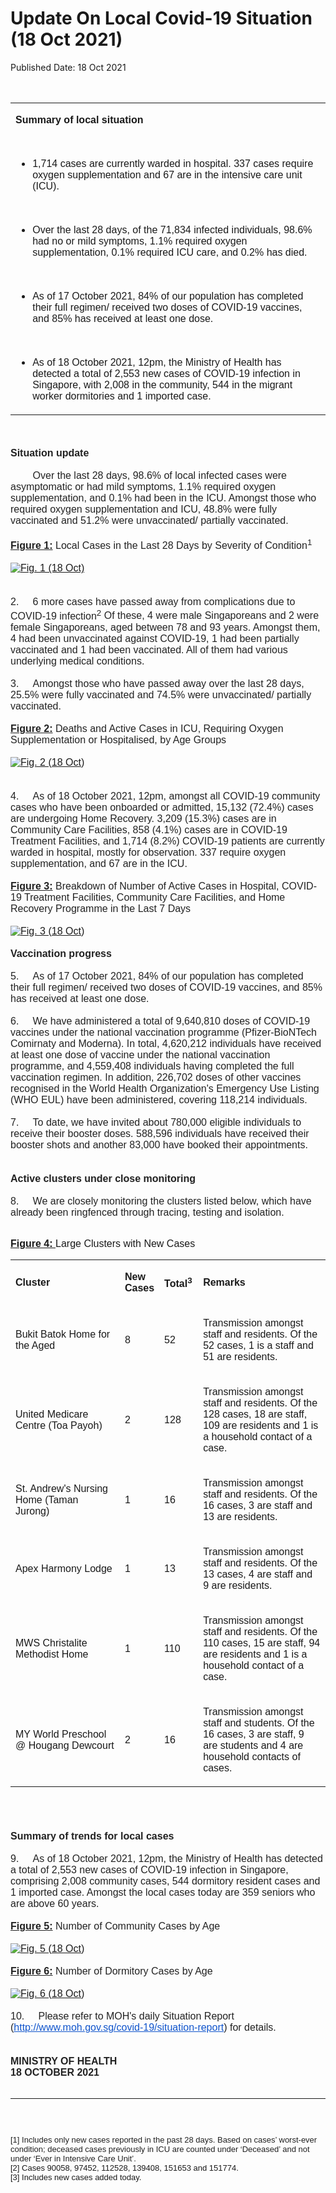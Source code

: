 <html>
    <meta http-equiv="Content-Type" content="text/html; charset=utf-8"/>
    <meta charset="utf-8"/>
    <title>Update On Local Covid-19 Situation (18 Oct 2021)</title>
    <body><h1>Update On Local Covid-19 Situation (18 Oct 2021)</h1>
    <p>Published Date: 18 Oct 2021</p> <span style="color: rgb(34, 34, 34); font-size: 16px; font-family: Arial;"><strong><br></strong></span><div dir="ltr" align="left"><span style="font-family: Arial; font-size: 16px;"></span><table><colgroup><col width="605"></colgroup><tbody><tr><td><p dir="ltr"><span style="font-family: Arial; font-size: 16px;"><strong>Summary of local situation</strong></span></p><span style="font-family: Arial; font-size: 16px;"><br></span><ul><li dir="ltr" aria-level="1"><p dir="ltr" role="presentation"><span style="font-family: Arial; font-size: 16px;">1,714 cases are currently warded in hospital. 337 cases require oxygen supplementation and 67 are in the intensive care unit (ICU).</span></p></li></ul><span style="font-family: Arial; font-size: 16px;"><br></span><ul><li dir="ltr" aria-level="1"><p dir="ltr" role="presentation"><span style="font-family: Arial; font-size: 16px;">Over the last 28 days, of the 71,834 infected individuals, 98.6% had no or mild symptoms, 1.1% required oxygen supplementation, 0.1% required ICU care, and 0.2% has died.</span></p></li></ul><span style="font-family: Arial; font-size: 16px;"><br></span><ul><li dir="ltr" aria-level="1"><p dir="ltr" role="presentation"><span style="font-family: Arial; font-size: 16px;">As of 17 October 2021, 84% of our population has completed their full regimen/ received two doses of COVID-19 vaccines, and 85% has received at least one dose.</span></p></li></ul><span style="font-family: Arial; font-size: 16px;"><br></span><ul><li dir="ltr" aria-level="1"><p dir="ltr" role="presentation"><span style="font-family: Arial; font-size: 16px;">As of 18 October 2021, 12pm, the Ministry of Health has detected a total of 2,553 new cases of COVID-19 infection in Singapore, with 2,008 in the community, 544 in the migrant worker dormitories and 1 imported case.</span></p></li></ul></td></tr></tbody></table><span style="font-family: Arial; font-size: 16px;"><br></span></div><span style="font-family: Arial; font-size: 16px;"><span style="color: rgb(34, 34, 34); font-family: Arial;"><strong><br>Situation update</strong></span><br style="color: rgb(34, 34, 34); font-size: small;"><br style="color: rgb(34, 34, 34); font-size: small;"><span style="color: rgb(34, 34, 34);">&nbsp; &nbsp; &nbsp; &nbsp; Over the last 28 days, 98.6% of local infected cases were asymptomatic or had mild symptoms, 1.1% required oxygen supplementation, and 0.1% had been in the ICU. Amongst those who required oxygen supplementation and ICU, 48.8% were fully vaccinated and 51.2% were unvaccinated/ partially vaccinated.</span><br style="color: rgb(34, 34, 34); font-size: small;"><br style="color: rgb(34, 34, 34); font-size: small;"><span style="color: rgb(34, 34, 34);"><strong><span style="text-decoration: underline;">Figure 1:</span></strong> Local Cases in the Last 28 Days by Severity of Condition<sup>1</sup></span><br style="color: rgb(34, 34, 34); font-size: small;"><br style="color: rgb(34, 34, 34); font-size: small;"><a href="/images/librariesprovider5/covid-19-chart-(pr)/fig-1-(18-oct).png?sfvrsn=265d7ed0_0"><img src="/images/librariesprovider5/covid-19-chart-(pr)/fig-1-(18-oct).png?sfvrsn=265d7ed0_0" data-displaymode="Original" alt="Fig. 1 (18 Oct)" title="Fig. 1 (18 Oct)" data-openoriginalimageonclick="true"></a><br style="color: rgb(34, 34, 34); font-size: small;"><br style="color: rgb(34, 34, 34); font-size: small;"><br style="color: rgb(34, 34, 34); font-size: small;"><span style="color: rgb(34, 34, 34);">2.&nbsp; &nbsp; &nbsp;6 more cases have passed away from complications due to COVID-19 infection<sup>2</sup></span><span style="color: rgb(34, 34, 34);">&nbsp;Of these, 4 were male Singaporeans and 2 were female Singaporeans, aged between 78 and 93 years. Amongst them, 4 had been unvaccinated against COVID-19, 1 had been partially vaccinated and 1 had been vaccinated. All of them had various underlying medical conditions.</span><br style="color: rgb(34, 34, 34); font-size: small;"><br style="color: rgb(34, 34, 34); font-size: small;"><span style="color: rgb(34, 34, 34);">3.&nbsp; &nbsp; &nbsp;Amongst those who have passed away over the last 28 days, 25.5% were fully vaccinated and 74.5% were unvaccinated/ partially vaccinated.</span><br style="color: rgb(34, 34, 34); font-size: small;"><br style="color: rgb(34, 34, 34); font-size: small;"><span style="color: rgb(34, 34, 34);"><strong><span style="text-decoration: underline;">Figure 2:</span></strong> Deaths and Active Cases in ICU, Requiring Oxygen Supplementation or Hospitalised, by Age Groups</span><br style="color: rgb(34, 34, 34); font-size: small;"><br style="color: rgb(34, 34, 34); font-size: small;"><a href="/images/librariesprovider5/covid-19-chart-(pr)/fig-2-(18-oct).jpg?sfvrsn=1c014a6a_0"><img src="/images/librariesprovider5/covid-19-chart-(pr)/fig-2-(18-oct).jpg?sfvrsn=1c014a6a_0" data-displaymode="Original" alt="Fig. 2 (18 Oct)" title="Fig. 2 (18 Oct)" data-openoriginalimageonclick="true"></a><br style="color: rgb(34, 34, 34); font-size: small;"><br style="color: rgb(34, 34, 34); font-size: small;"><br style="color: rgb(34, 34, 34); font-size: small;"><span style="color: rgb(34, 34, 34);">4.&nbsp; &nbsp; &nbsp;As of 18 October 2021, 12pm, amongst all COVID-19 community cases who have been onboarded or admitted, 15,132 (72.4%) cases are undergoing Home Recovery. 3,209 (15.3%) cases are in Community Care Facilities, 858 (4.1%) cases are in COVID-19 Treatment Facilities, and 1,714 (8.2%) COVID-19 patients are currently warded in hospital, mostly for observation. 337 require oxygen supplementation, and 67 are in the ICU.&nbsp;</span><br style="color: rgb(34, 34, 34); font-size: small;"><br style="color: rgb(34, 34, 34); font-size: small;"><span style="color: rgb(34, 34, 34);"><strong><span style="text-decoration: underline;">Figure 3:</span></strong> Breakdown of Number of Active Cases in Hospital, COVID-19 Treatment Facilities, Community Care Facilities, and Home Recovery Programme in the Last 7 Days</span><br style="color: rgb(34, 34, 34); font-size: small;"><br><a href="/images/librariesprovider5/covid-19-chart-(pr)/fig-3-(18-oct).jpg?sfvrsn=3162d34_0"><img src="/images/librariesprovider5/covid-19-chart-(pr)/fig-3-(18-oct).jpg?sfvrsn=3162d34_0" data-displaymode="Original" alt="Fig. 3 (18 Oct)" title="Fig. 3 (18 Oct)" data-openoriginalimageonclick="true"></a><br><br style="color: rgb(34, 34, 34); font-size: small;"><span style="color: rgb(34, 34, 34);"><strong>Vaccination progress</strong></span><br style="color: rgb(34, 34, 34); font-size: small;"><br style="color: rgb(34, 34, 34); font-size: small;"><span style="color: rgb(34, 34, 34);">5.&nbsp; &nbsp; &nbsp;As of 17 October 2021, 84% of our population has completed their full regimen/ received two doses of COVID-19 vaccines, and 85% has received at least one dose.</span><br style="color: rgb(34, 34, 34); font-size: small;"><br style="color: rgb(34, 34, 34); font-size: small;"><span style="color: rgb(34, 34, 34);">6.&nbsp; &nbsp; &nbsp;We have administered a total of 9,640,810 doses of COVID-19 vaccines under the national vaccination programme (Pfizer-BioNTech Comirnaty and Moderna). In total, 4,620,212 individuals have received at least one dose of vaccine under the national vaccination programme, and 4,559,408 individuals having completed the full vaccination regimen. In addition, 226,702 doses of other vaccines recognised in the World Health Organization's Emergency Use Listing (WHO EUL) have been administered, covering 118,214 individuals.</span><br style="color: rgb(34, 34, 34); font-size: small;"><br style="color: rgb(34, 34, 34); font-size: small;"><span style="color: rgb(34, 34, 34);">7.&nbsp; &nbsp; &nbsp;To date, we have invited about 780,000 eligible individuals to receive their booster doses. 588,596 individuals have received their booster shots and another 83,000 have booked their appointments.</span><br style="color: rgb(34, 34, 34); font-size: small;"><br style="color: rgb(34, 34, 34); font-size: small;"><br style="color: rgb(34, 34, 34); font-size: small;"><span style="color: rgb(34, 34, 34);"><strong>Active clusters under close monitoring</strong></span><br style="color: rgb(34, 34, 34); font-size: small;"><br style="color: rgb(34, 34, 34); font-size: small;"><span style="color: rgb(34, 34, 34);">8.&nbsp; &nbsp; &nbsp;We are closely monitoring the clusters listed below, which have already been ringfenced through tracing, testing and isolation.</span><br style="color: rgb(34, 34, 34); font-size: small;"><br style="color: rgb(34, 34, 34); font-size: small;"><span style="color: rgb(34, 34, 34);"><strong><span style="text-decoration: underline;"></span></strong></span></span><p dir="ltr"><span style="font-family: Arial; font-size: 16px;"><strong><span style="text-decoration: underline;">Figure 4: </span></strong>Large Clusters with New Cases</span></p><div dir="ltr" align="left"><span style="font-family: Arial; font-size: 16px;"><strong></strong></span><span style="font-family: Arial; font-size: 16px;"></span><table><colgroup><col width="225"><col width="60"><col width="63"><col width="257"></colgroup><tbody><tr><td><p dir="ltr"><span style="font-family: Arial; font-size: 16px;"><strong>Cluster</strong></span></p></td><td><p dir="ltr"><span style="font-family: Arial; font-size: 16px;"><strong>New Cases</strong></span></p></td><td><p dir="ltr"><span style="font-family: Arial; font-size: 16px;"><strong>Total<sup>3</sup></strong></span></p></td><td><p dir="ltr"><span style="font-family: Arial; font-size: 16px;"><strong>Remarks</strong></span></p></td></tr><tr><td><p dir="ltr"><span style="font-family: Arial; font-size: 16px;">Bukit Batok Home for the Aged</span></p></td><td><p dir="ltr"><span style="font-family: Arial; font-size: 16px;">8</span></p></td><td><p dir="ltr"><span style="font-family: Arial; font-size: 16px;">52</span></p></td><td><p dir="ltr"><span style="font-family: Arial; font-size: 16px;">Transmission amongst staff and residents. Of the 52 cases, 1 is a staff and 51 are residents.</span></p></td></tr><tr><td><p dir="ltr"><span style="font-family: Arial; font-size: 16px;">United Medicare Centre (Toa Payoh)</span></p></td><td><p dir="ltr"><span style="font-family: Arial; font-size: 16px;">2</span></p></td><td><p dir="ltr"><span style="font-family: Arial; font-size: 16px;">128</span></p></td><td><p dir="ltr"><span style="font-family: Arial; font-size: 16px;">Transmission amongst staff and residents. Of the 128 cases, 18 are staff, 109 are residents and 1 is a household contact of a case.</span></p></td></tr><tr><td><p dir="ltr"><span style="font-family: Arial; font-size: 16px;">St. Andrew's Nursing Home (Taman Jurong)</span></p></td><td><p dir="ltr"><span style="font-family: Arial; font-size: 16px;">1</span></p></td><td><p dir="ltr"><span style="font-family: Arial; font-size: 16px;">16</span></p></td><td><p dir="ltr"><span style="font-family: Arial; font-size: 16px;">Transmission amongst staff and residents. Of the 16 cases, 3 are staff and 13 are residents.</span></p></td></tr><tr><td><p dir="ltr"><span style="font-family: Arial; font-size: 16px;">Apex Harmony Lodge</span></p></td><td><p dir="ltr"><span style="font-family: Arial; font-size: 16px;">1</span></p></td><td><p dir="ltr"><span style="font-family: Arial; font-size: 16px;">13</span></p></td><td><p dir="ltr"><span style="font-family: Arial; font-size: 16px;">Transmission amongst staff and residents. Of the 13 cases, 4 are staff and 9 are residents.</span></p></td></tr><tr><td><p dir="ltr"><span style="font-family: Arial; font-size: 16px;">MWS Christalite Methodist Home</span></p></td><td><p dir="ltr"><span style="font-family: Arial; font-size: 16px;">1</span></p></td><td><p dir="ltr"><span style="font-family: Arial; font-size: 16px;">110</span></p></td><td><p dir="ltr"><span style="font-family: Arial; font-size: 16px;">Transmission amongst staff and residents. Of the 110 cases, 15 are staff, 94 are residents and 1 is a household contact of a case.</span></p></td></tr><tr><td><p dir="ltr"><span style="font-family: Arial; font-size: 16px;">MY World Preschool @ Hougang Dewcourt</span></p></td><td><p dir="ltr"><span style="font-family: Arial; font-size: 16px;">2</span></p></td><td><p dir="ltr"><span style="font-family: Arial; font-size: 16px;">16</span></p></td><td><p dir="ltr"><span style="font-family: Arial; font-size: 16px;">Transmission amongst staff and students. Of the 16 cases, 3 are staff, 9 are students and 4 are household contacts of cases.</span></p></td></tr></tbody></table></div><span style="font-family: Arial;"><span style="font-size: 16px;"><br style="color: rgb(34, 34, 34);"><br style="color: rgb(34, 34, 34);"><br style="color: rgb(34, 34, 34);"><span style="color: rgb(34, 34, 34);"><strong>Summary of trends for local cases</strong></span><br style="color: rgb(34, 34, 34);"><br style="color: rgb(34, 34, 34);"><span style="color: rgb(34, 34, 34);">9.&nbsp; &nbsp; &nbsp;As of 18 October 2021, 12pm, the Ministry of Health has detected a total of 2,553 new cases of COVID-19 infection in Singapore, comprising 2,008 community cases, 544 dormitory resident cases and 1 imported case. Amongst the local cases today are 359 seniors who are above 60 years.</span><br style="color: rgb(34, 34, 34);"><br style="color: rgb(34, 34, 34);"><span style="color: rgb(34, 34, 34);"><strong><span style="text-decoration: underline;">Figure 5:</span></strong> Number of Community Cases by Age</span><br style="color: rgb(34, 34, 34);"><br style="color: rgb(34, 34, 34);"><a href="/images/librariesprovider5/covid-19-chart-(pr)/fig-5-(18-oct)1bb44bcde7a9425c9f71d25460ad402b.jpg?sfvrsn=2e1d09ba_0"><img src="/images/librariesprovider5/covid-19-chart-(pr)/fig-5-(18-oct)1bb44bcde7a9425c9f71d25460ad402b.jpg?sfvrsn=2e1d09ba_0" data-displaymode="Original" alt="Fig. 5 (18 Oct)" title="Fig. 5 (18 Oct)" data-openoriginalimageonclick="true"></a><br><br style="color: rgb(34, 34, 34);"><span style="color: rgb(34, 34, 34);"><strong><span style="text-decoration: underline;">Figure 6:</span></strong> Number of Dormitory Cases by Age</span><br style="color: rgb(34, 34, 34);"><br><a href="/images/librariesprovider5/covid-19-chart-(pr)/fig-6-(18-oct).png?sfvrsn=c09264cd_0"><img src="/images/librariesprovider5/covid-19-chart-(pr)/fig-6-(18-oct).png?sfvrsn=c09264cd_0" data-displaymode="Original" alt="Fig. 6 (18 Oct)" title="Fig. 6 (18 Oct)" data-openoriginalimageonclick="true"></a><br style="color: rgb(34, 34, 34);"><br style="color: rgb(34, 34, 34);"><span style="color: rgb(34, 34, 34);">10.&nbsp; &nbsp; &nbsp;Please refer to MOH's daily Situation Report (</span><a href="http://www.moh.gov.sg/covid-19/situation-report" rel="noreferrer" target="_blank" data-saferedirecturl="https://www.google.com/url?q=http://www.moh.gov.sg/covid-19/situation-report&amp;source=gmail&amp;ust=1634655180402000&amp;usg=AFQjCNEQxguEv5ojhchpWc8HmKT9CSesrQ" style="color: rgb(17, 85, 204);">http://www.moh.gov.sg/covid-1<wbr>9/situation-report</a><span style="color: rgb(34, 34, 34);">) for details.</span><br style="color: rgb(34, 34, 34);"><br style="color: rgb(34, 34, 34);"><br style="color: rgb(34, 34, 34);"><span style="color: rgb(34, 34, 34);"><strong>MINISTRY OF HEALTH</strong></span></span><strong><span style="font-size: 16px;"><br style="color: rgb(34, 34, 34); font-family: Arial, Helvetica, sans-serif;"></span><span style="color: rgb(34, 34, 34); font-size: 16px;">18 OCTOBER 2021<br><br></span></strong></span><hr><strong style="font-family: Arial;"><span style="color: rgb(34, 34, 34); font-size: small;"><br><br></span></strong><p><span style="font-family: Arial;"><span style="font-size: 13px;"><span style="font-family: Arial; font-size: 13px;"><span style="color: rgb(34, 34, 34);">[1]&nbsp;Includes only new cases reported in the past 28 days. Based on cases’ worst-ever condition; deceased cases previously in ICU are counted under ‘Deceased’ and not under ‘Ever in Intensive Care Unit’.<br></span></span>[2] Cases 90058, 97452, 112528, 139408, 151653 and 151774. <br>[3] Includes new cases added today.</span></span></p></body>
</html>